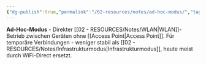 ```yaml
---
{"dg-publish":true,"permalink":"/02-resources/notes/ad-hoc-modus/","tags":["wlan/modus","direkt/verbindung"],"noteIcon":"","updated":"2025-08-27T15:03:19.689+02:00"}
---
```



**Ad-Hoc-Modus** - Direkter [[02 - RESOURCES/Notes/WLAN\|WLAN]]-Betrieb zwischen Geräten ohne [[Access Point\|Access Point]].
Für temporäre Verbindungen - weniger stabil als [[02 - RESOURCES/Notes/Infrastrukturmodus\|Infrastrukturmodus]], heute meist durch WiFi-Direct ersetzt.